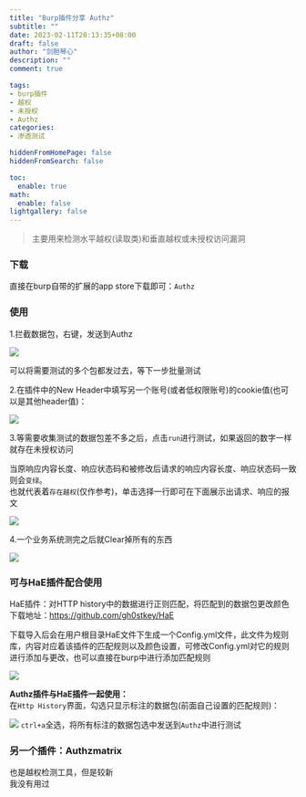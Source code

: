 ```yaml
---
title: "Burp插件分享 Authz"
subtitle: ""
date: 2023-02-11T20:13:35+08:00
draft: false
author: "剑胆琴心"
description: ""
comment: true

tags:
- burp插件
- 越权
- 未授权
- Authz
categories:
- 渗透测试

hiddenFromHomePage: false
hiddenFromSearch: false

toc:
  enable: true
math:
  enable: false
lightgallery: false
---
```


<!--more-->

> 主要用来检测水平越权(读取类)和垂直越权或未授权访问漏洞


### 下载
直接在burp自带的扩展的app store下载即可：`Authz`

  


### 使用
1.拦截数据包，右键，发送到Authz    

![](http://image.geoer.cn/20230211222048.png)


可以将需要测试的多个包都发过去，等下一步批量测试  
      

2.在插件中的New Header中填写另一个账号(或者低权限账号)的cookie值(也可以是其他header值)：    

![](http://image.geoer.cn/20230211222731.png)


3.等需要收集测试的数据包差不多之后，点击`run`进行测试，如果返回的数字一样就存在未授权访问

当原响应内容长度、响应状态码和被修改后请求的响应内容长度、响应状态码一致则会`变绿`。  
也就代表着`存在越权`(仅作参考)，单击选择一行即可在下面展示出请求、响应的报文    



![](http://image.geoer.cn/20230211223046.png)

4.一个业务系统测完之后就Clear掉所有的东西  

![](http://image.geoer.cn/20230211223134.png)





### 可与HaE插件配合使用
HaE插件：对HTTP history中的数据进行正则匹配，将匹配到的数据包更改颜色  
下载地址：https://github.com/gh0stkey/HaE    



下载导入后会在用户根目录HaE文件下生成一个Config.yml文件，此文件为规则库，内容对应着该插件的匹配规则以及颜色设置，可修改Config.yml对它的规则进行添加与更改，也可以直接在burp中进行添加匹配规则      



![](http://image.geoer.cn/20230211223356.png)



**Authz插件与HaE插件一起使用：**  
在`Http History`界面，勾选只显示标注的数据包(前面自己设置的匹配规则)：    

![](http://image.geoer.cn/20230211223612.png)
`ctrl+a`全选，将所有标注的数据包选中发送到`Authz`中进行测试  

  


### 另一个插件：Authzmatrix
也是越权检测工具，但是较新  
我没有用过



